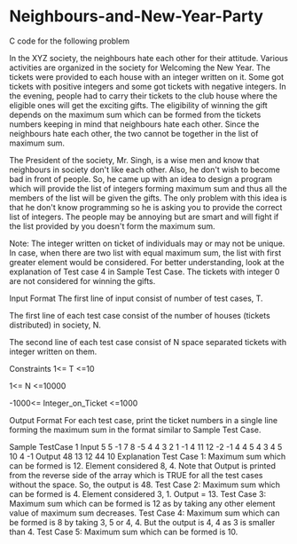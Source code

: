 # Neighbours-and-New-Year-Party
C code for the following problem


In the XYZ society, the neighbours hate each other for their attitude. Various activities are organized in the society for Welcoming the New Year. The tickets were provided to each house with an integer written on it. Some got tickets with positive integers and some got tickets with negative integers. In the evening, people had to carry their tickets to the club house where the eligible ones will get the exciting gifts. The eligibility of winning the gift depends on the maximum sum which can be formed from the tickets numbers keeping in mind that neighbours hate each other. Since the neighbours hate each other, the two cannot be together in the list of maximum sum. 





The President of the society, Mr. Singh, is a wise men and know that neighbours in society don't like each other. Also, he don't wish to become bad in front of people. So, he came up with an idea to design a program which will provide the list of integers forming maximum sum and thus all the members of the list will be given the gifts. The only problem with this idea is that he don't know programming so he is asking you to provide the correct list of integers. The people may be annoying but are smart and will fight if the list provided by you doesn't form the maximum sum.


Note: The integer written on ticket of individuals may or may not be unique. In case, when there are two list with equal maximum sum, the list with first greater element would be considered. For better understanding, look at the explanation of Test case 4 in Sample Test Case. The tickets with integer 0 are not considered for winning the gifts.


Input Format
The first line of input consist of number of test cases, T.

The first line of each test case consist of the number of houses (tickets distributed) in society, N.

The second line of each test case consist of N space separated tickets with integer written on them.




Constraints
1<= T <=10

1<= N <=10000

-1000<= Integer_on_Ticket <=1000



Output Format
For each test case, print the ticket numbers in a single line forming the maximum sum in the format similar to Sample Test Case.

Sample TestCase 1
Input
5
5
-1 7 8 -5 4 
4
3 2 1 -1 
4 
11 12 -2 -1 
4
4 5 4 3 
4
5 10 4 -1
Output
48
13
12
44
10
Explanation
Test Case 1: Maximum sum which can be formed is 12. Element considered 8, 4. Note that Output is printed from the reverse side of the array which is TRUE for all the test cases without the space. So, the output is 48.
Test Case 2: Maximum sum which can be formed is 4. Element considered 3, 1. Output = 13.
Test Case 3: Maximum sum which can be formed is 12 as by taking any other element value of maximum sum decreases.
Test Case 4: Maximum sum which can be formed is 8 by taking 3, 5 or 4, 4. But the output is 4, 4 as 3 is smaller than 4.
Test Case 5: Maximum sum which can be formed is 10.
